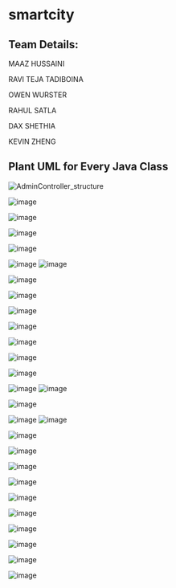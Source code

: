 # smartcity
Team Details:
-----------------------------------
MAAZ HUSSAINI ​

RAVI TEJA TADIBOINA ​

OWEN WURSTER​

RAHUL SATLA​

DAX SHETHIA​

KEVIN ZHENG​
​

## Plant UML for Every Java Class
![AdminController_structure](https://github.com/MaazHussaini99/smartcity/assets/65371441/1554d80a-87e8-43d4-a25a-8be1e7b78362)

![image](https://github.com/MaazHussaini99/smartcity/assets/65371441/f9753fc6-d734-462d-92b0-fc67e6975cca)

![image](https://github.com/MaazHussaini99/smartcity/assets/65371441/42da7fd8-3732-4f43-b35c-377c8b8de3f8)

![image](https://github.com/MaazHussaini99/smartcity/assets/65371441/bb27bb3e-b54a-46c0-a3ea-aaacdbfc0dad)

![image](https://github.com/MaazHussaini99/smartcity/assets/65371441/9a723ccb-8e3c-4e0f-a53c-09bbed0fc078)

![image](https://github.com/MaazHussaini99/smartcity/assets/65371441/25001c32-aacc-47ba-9742-2a65b4049cd5)
![image](https://github.com/MaazHussaini99/smartcity/assets/65371441/3e35dcd2-bc0a-4a8a-8eae-810b9641bde1)

![image](https://github.com/MaazHussaini99/smartcity/assets/65371441/79b1109f-dd07-4971-b629-5ca950769743)

![image](https://github.com/MaazHussaini99/smartcity/assets/65371441/69221730-e44d-40e0-8293-2c7fb381e98b)

![image](https://github.com/MaazHussaini99/smartcity/assets/65371441/0237af90-48dc-4a4b-be27-758912fc5091)

![image](https://github.com/MaazHussaini99/smartcity/assets/65371441/29d479a4-8b36-4069-afa3-e73ca3257344)

![image](https://github.com/MaazHussaini99/smartcity/assets/65371441/449ebbec-6c59-45c0-9925-d2655047481a)

![image](https://github.com/MaazHussaini99/smartcity/assets/65371441/a843f5a6-0160-491a-96d1-4add376edb5a)

![image](https://github.com/MaazHussaini99/smartcity/assets/65371441/d3819b06-ae64-460f-ac45-ce663741cf07)

![image](https://github.com/MaazHussaini99/smartcity/assets/65371441/184694ad-b7c3-409d-9ae7-b303fda3022b)
![image](https://github.com/MaazHussaini99/smartcity/assets/65371441/89e3f085-962b-4f24-bf5c-de4e8bce430a)

![image](https://github.com/MaazHussaini99/smartcity/assets/65371441/458fd255-0113-4659-a722-c12b94a1c000)

![image](https://github.com/MaazHussaini99/smartcity/assets/65371441/e3232e87-c7cc-4856-8af4-e84745f6b47e)
![image](https://github.com/MaazHussaini99/smartcity/assets/65371441/9dbeff83-537e-4fbc-bb6f-a1f6c0395276)

![image](https://github.com/MaazHussaini99/smartcity/assets/65371441/d902ca6a-f61e-409f-ac9d-60a8dfa2ee53)

![image](https://github.com/MaazHussaini99/smartcity/assets/65371441/7af92c55-cf0f-4100-9988-bdf8caf19911)

![image](https://github.com/MaazHussaini99/smartcity/assets/65371441/e2d719a2-93a6-41e3-800e-4b0c2dee8f42)

![image](https://github.com/MaazHussaini99/smartcity/assets/65371441/3560a542-c1d9-4357-8930-74f73d3d730c)

![image](https://github.com/MaazHussaini99/smartcity/assets/65371441/8939bf0a-edf5-4dd2-8a02-b3d25b2ca521)

![image](https://github.com/MaazHussaini99/smartcity/assets/65371441/34dd5662-a134-4144-9053-f20d0e309fdd)

![image](https://github.com/MaazHussaini99/smartcity/assets/65371441/a8f032e8-58c5-4a9b-a7c5-bc372f403271)

![image](https://github.com/MaazHussaini99/smartcity/assets/65371441/b4321d1f-f5f3-4b86-8f76-4be738c40a95)

![image](https://github.com/MaazHussaini99/smartcity/assets/65371441/31b120f2-ee06-42d1-bb78-2e06657b0925)

![image](https://github.com/MaazHussaini99/smartcity/assets/65371441/46e3afd4-73c4-44c6-9ff5-fd7e96eba0db)
